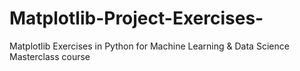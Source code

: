 # Matplotlib-Project-Exercises-
Matplotlib Exercises in Python for Machine Learning &amp; Data Science Masterclass course
